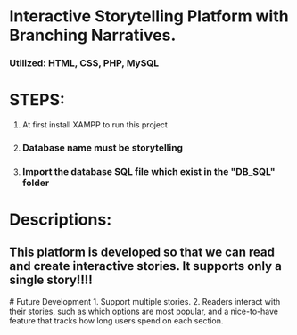 # Interactive Storytelling Platform with Branching Narratives.
### Utilized:  HTML, CSS, PHP, MySQL
# STEPS:
1. At first install XAMPP to run this project
2. ### Database name must be storytelling
3. ### Import the database SQL file which exist in the "DB_SQL" folder

# Descriptions:
<h2>This platform is developed so that we can read and create interactive stories. It supports only a single story!!!!</h2>
# Future Development
1. Support multiple stories.
2. Readers interact with their stories, such as which options are most popular, and a nice-to-have feature that tracks how long users spend on each section.
